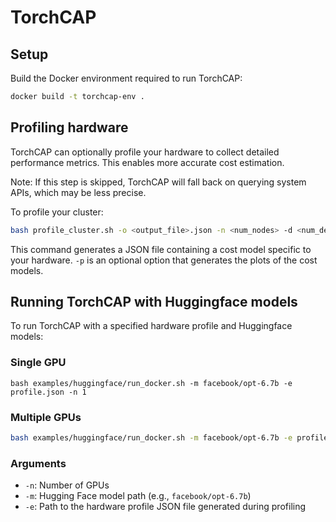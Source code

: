 # TorchCAP

## Setup

Build the Docker environment required to run TorchCAP:

```bash
docker build -t torchcap-env .
```

## Profiling hardware

TorchCAP can optionally profile your hardware to collect detailed performance metrics. This enables more accurate cost estimation.

Note: If this step is skipped, TorchCAP will fall back on querying system APIs, which may be less precise.

To profile your cluster:

```bash
bash profile_cluster.sh -o <output_file>.json -n <num_nodes> -d <num_devices_per_node> [-p]
```

This command generates a JSON file containing a cost model specific to your hardware. `-p` is an optional option that generates the plots of the cost models. 

## Running TorchCAP with Huggingface models

To run TorchCAP with a specified hardware profile and Huggingface models:

### Single GPU

```
bash examples/huggingface/run_docker.sh -m facebook/opt-6.7b -e profile.json -n 1
```

### Multiple GPUs

```bash
bash examples/huggingface/run_docker.sh -m facebook/opt-6.7b -e profile.json -n 2
```

### Arguments

- ``-n``: Number of GPUs
- ``-m``: Hugging Face model path (e.g., ``facebook/opt-6.7b``)
- ``-e``: Path to the hardware profile JSON file generated during profiling

